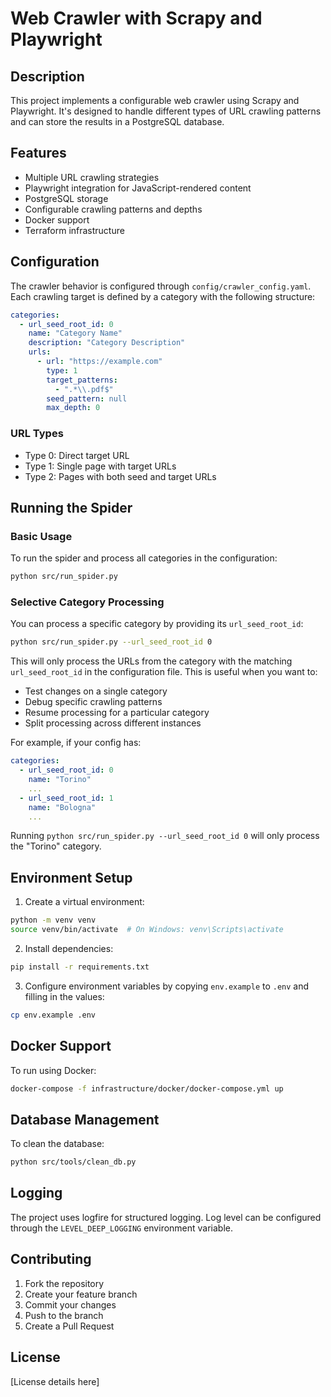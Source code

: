 # Web Crawler with Scrapy and Playwright

## Description
This project implements a configurable web crawler using Scrapy and Playwright. It's designed to handle different types of URL crawling patterns and can store the results in a PostgreSQL database.

## Features
- Multiple URL crawling strategies
- Playwright integration for JavaScript-rendered content
- PostgreSQL storage
- Configurable crawling patterns and depths
- Docker support
- Terraform infrastructure

## Configuration
The crawler behavior is configured through `config/crawler_config.yaml`. Each crawling target is defined by a category with the following structure:

```yaml
categories:
  - url_seed_root_id: 0
    name: "Category Name"
    description: "Category Description"
    urls:
      - url: "https://example.com"
        type: 1
        target_patterns:
          - ".*\\.pdf$"
        seed_pattern: null
        max_depth: 0
```

### URL Types
- Type 0: Direct target URL
- Type 1: Single page with target URLs
- Type 2: Pages with both seed and target URLs

## Running the Spider

### Basic Usage
To run the spider and process all categories in the configuration:

```bash
python src/run_spider.py
```

### Selective Category Processing
You can process a specific category by providing its `url_seed_root_id`:

```bash
python src/run_spider.py --url_seed_root_id 0
```

This will only process the URLs from the category with the matching `url_seed_root_id` in the configuration file. This is useful when you want to:
- Test changes on a single category
- Debug specific crawling patterns
- Resume processing for a particular category
- Split processing across different instances

For example, if your config has:
```yaml
categories:
  - url_seed_root_id: 0
    name: "Torino"
    ...
  - url_seed_root_id: 1
    name: "Bologna"
    ...
```

Running `python src/run_spider.py --url_seed_root_id 0` will only process the "Torino" category.

## Environment Setup

1. Create a virtual environment:
```bash
python -m venv venv
source venv/bin/activate  # On Windows: venv\Scripts\activate
```

2. Install dependencies:
```bash
pip install -r requirements.txt
```

3. Configure environment variables by copying `env.example` to `.env` and filling in the values:
```bash
cp env.example .env
```

## Docker Support
To run using Docker:

```bash
docker-compose -f infrastructure/docker/docker-compose.yml up
```

## Database Management
To clean the database:

```bash
python src/tools/clean_db.py
```

## Logging
The project uses logfire for structured logging. Log level can be configured through the `LEVEL_DEEP_LOGGING` environment variable.

## Contributing
1. Fork the repository
2. Create your feature branch
3. Commit your changes
4. Push to the branch
5. Create a Pull Request

## License
[License details here]